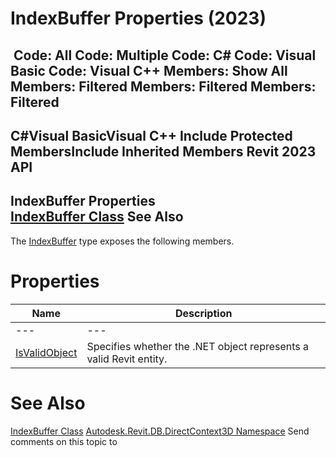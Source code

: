 # IndexBuffer Properties (2023)

﻿
 Code: All Code: Multiple Code: C# Code: Visual Basic Code: Visual C++  Members: Show All Members: Filtered Members: Filtered Members: Filtered   
---  
C#Visual BasicVisual C++
Include Protected MembersInclude Inherited Members
Revit 2023 API  
---  
IndexBuffer Properties  
[IndexBuffer Class](186f6b15-38c7-cee7-6163-396cfdea43ee.md "IndexBuffer Class") See Also  
---  
The [IndexBuffer](186f6b15-38c7-cee7-6163-396cfdea43ee.md "IndexBuffer Class") type exposes the following members.
# Properties
| Name | Description |
| --- | --- |
| --- | --- | --- |
| [IsValidObject](35e29f66-63a0-046c-b017-39d2a8eb5142.md "IsValidObject Property") | Specifies whether the .NET object represents a valid Revit entity. |

# See Also
[IndexBuffer Class](186f6b15-38c7-cee7-6163-396cfdea43ee.md "IndexBuffer Class")
[Autodesk.Revit.DB.DirectContext3D Namespace](f4ba10f0-55ea-5344-173b-688405391794.md "Autodesk.Revit.DB.DirectContext3D Namespace")
Send comments on this topic to 